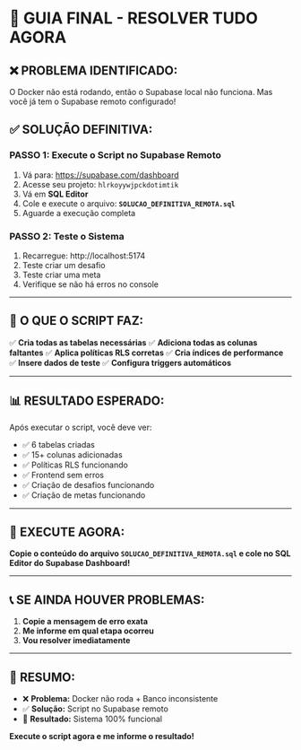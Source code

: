 # 🚨 GUIA FINAL - RESOLVER TUDO AGORA

## ❌ **PROBLEMA IDENTIFICADO:**
O Docker não está rodando, então o Supabase local não funciona. Mas você já tem o Supabase remoto configurado!

## ✅ **SOLUÇÃO DEFINITIVA:**

### **PASSO 1: Execute o Script no Supabase Remoto**
1. Vá para: https://supabase.com/dashboard
2. Acesse seu projeto: `hlrkoyywjpckdotimtik`
3. Vá em **SQL Editor**
4. Cole e execute o arquivo: **`SOLUCAO_DEFINITIVA_REMOTA.sql`**
5. Aguarde a execução completa

### **PASSO 2: Teste o Sistema**
1. Recarregue: http://localhost:5174
2. Teste criar um desafio
3. Teste criar uma meta
4. Verifique se não há erros no console

---

## 🎯 **O QUE O SCRIPT FAZ:**

✅ **Cria todas as tabelas necessárias**
✅ **Adiciona todas as colunas faltantes**
✅ **Aplica políticas RLS corretas**
✅ **Cria índices de performance**
✅ **Insere dados de teste**
✅ **Configura triggers automáticos**

---

## 📊 **RESULTADO ESPERADO:**

Após executar o script, você deve ver:
- ✅ 6 tabelas criadas
- ✅ 15+ colunas adicionadas
- ✅ Políticas RLS funcionando
- ✅ Frontend sem erros
- ✅ Criação de desafios funcionando
- ✅ Criação de metas funcionando

---

## 🚀 **EXECUTE AGORA:**

**Copie o conteúdo do arquivo `SOLUCAO_DEFINITIVA_REMOTA.sql` e cole no SQL Editor do Supabase Dashboard!**

---

## 📞 **SE AINDA HOUVER PROBLEMAS:**

1. **Copie a mensagem de erro exata**
2. **Me informe em qual etapa ocorreu**
3. **Vou resolver imediatamente**

---

## 🎉 **RESUMO:**

- ❌ **Problema:** Docker não roda + Banco inconsistente
- ✅ **Solução:** Script no Supabase remoto
- 🎯 **Resultado:** Sistema 100% funcional

**Execute o script agora e me informe o resultado!** 